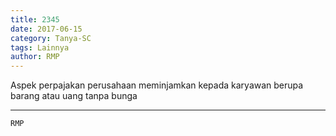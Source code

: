 ```yaml
---
title: 2345
date: 2017-06-15
category: Tanya-SC
tags: Lainnya
author: RMP
---
```


Aspek perpajakan perusahaan meminjamkan kepada karyawan berupa barang atau uang tanpa bunga

---



`RMP`
